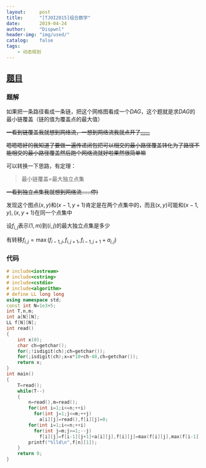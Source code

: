 ```yaml
---
layout:		post
title:		"[TJOI2015]组合数学"
date:		2019-04-24
author:		"Dispwnl"
header-img:	"img/used/"
catalog:	false
tags:
    - 动态规划
---
```


## [题目](<https://www.luogu.org/problemnew/show/P3974>)

### 题解

如果把一条路径看成一条链，把这个网格图看成一个$DAG$，这个题就是求$DAG$的最小链覆盖（链的值为覆盖点的最大值）

~~一看到链覆盖我就想到网络流，一想到网络流我就点开了[……](<https://www.cnblogs.com/victorique/p/8560656.html>)~~

~~嗯嗯嗯好的我知道了要做一遍传递闭包把可以相交的最小路径覆盖转化为了路径不能相交的最小路径覆盖然后跑个网络流就好啦果然很简单嘛~~

可以转换一下思路，有定理：

> 最小链覆盖=最大独立点集

~~一看到独立点集我就想到网络流……停)~~

发现这个图点$(x,y)$和$(x-1,y+1)$肯定是在两个点集中的，而且$(x,y)$可能和$(x-1,y),(x,y+1)$在同一个点集中

设$f_{i,j}$表示$(1,m)$到$(i,j)$的最大独立点集是多少

有转移$f_{i,j}=\max(f_{i-1,j},f_{i,j+1},f_{i-1,j+1}+a_{i,j})$

### 代码

```c++
# include<iostream>
# include<cstring>
# include<cstdio>
# include<algorithm>
# define LL long long
using namespace std;
const int N=1e3+5;
int T,n,m;
int a[N][N];
LL f[N][N];
int read()
{
	int x(0);
	char ch=getchar();
	for(;!isdigit(ch);ch=getchar());
	for(;isdigit(ch);x=x*10+ch-48,ch=getchar());
	return x;
}
int main()
{
	T=read();
	while(T--)
	{
		n=read(),m=read();
		for(int i=1;i<=n;++i)
		  for(int j=1;j<=m;++j)
		    a[i][j]=read(),f[i][j]=0;
		for(int i=1;i<=n;++i)
		  for(int j=m;j>=1;--j)
		    f[i][j]=f[i-1][j+1]+a[i][j],f[i][j]=max(f[i][j],max(f[i-1][j],f[i][j+1]));
		printf("%lld\n",f[n][1]);
	}
	return 0;
}
```

